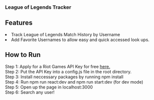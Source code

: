 ### League of Legends Tracker

## Features
<li>Track League of Legends Match History by Username
<br>
<li>Add Favorite Usernames to allow easy and quick accessed look ups.

## How to Run
  Step 1: Apply for a Riot Games API Key for free [here.](https://developer.riotgames.com/) <br>
  Step 2: Put the API Key into a config.js file in the root directory. <br>
  Step 3: Install neccessary packages by running npm install <br>
  Step 4: Run npm run react:dev and npm run start:dev (for dev mode) <br>
  Step 5: Open up the page in localhost:3000<br>
  Step 6: Search any user!
